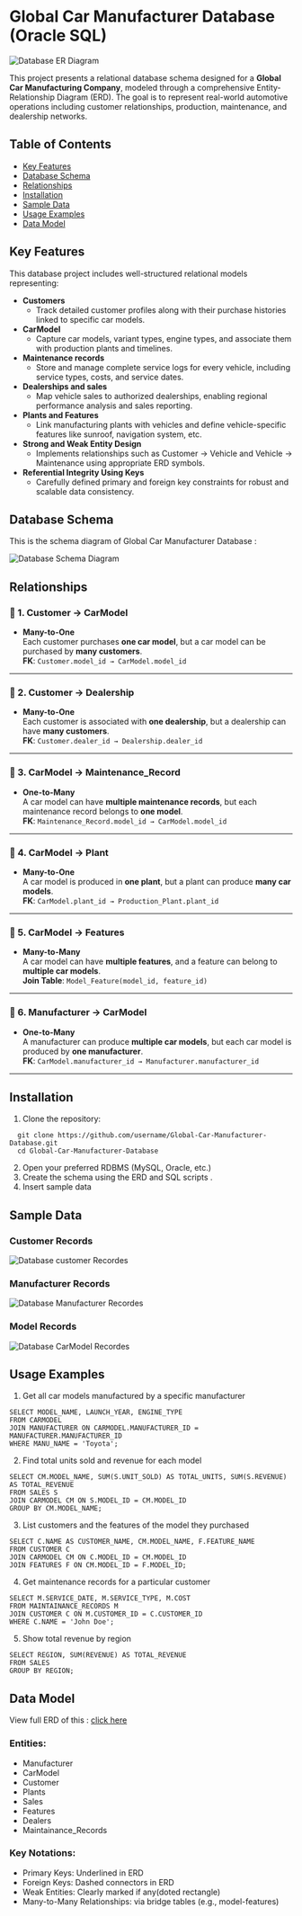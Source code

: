 
#  Global Car Manufacturer Database (Oracle SQL)

![Database ER Diagram](global_car_ERD.png)

This project presents a relational database schema designed for a **Global Car Manufacturing Company**, modeled through a comprehensive Entity-Relationship Diagram (ERD). The goal is to represent real-world automotive operations including customer relationships, production, maintenance, and dealership networks.

##  Table of Contents
- [Key Features](#-key-features)
- [Database Schema](#-database-schema)  
- [Relationships](#-relationships)
- [Installation](#-installation)  
- [Sample Data](#-sample-data)
- [Usage Examples](#-usage-examples)
- [Data Model](#-data-model)


##  Key Features
This database project includes well-structured relational models representing:

- **Customers** 
    - Track detailed customer profiles along with their purchase histories linked to specific car models.
- **CarModel** 
    - Capture car models, variant types, engine types, and associate them with production plants and timelines.
- **Maintenance records** 
    - Store and manage complete service logs for every vehicle, including service types, costs, and service dates.
- **Dealerships and sales**
    - Map vehicle sales to authorized dealerships, enabling regional performance analysis and sales reporting.
- **Plants and Features**
    - Link manufacturing plants with vehicles and define vehicle-specific features like sunroof, navigation system, etc.
- **Strong and Weak Entity Design**
    - Implements relationships such as Customer → Vehicle and Vehicle → Maintenance using appropriate ERD symbols.
- **Referential Integrity Using Keys**
   - Carefully defined primary and foreign key constraints for robust and scalable data consistency.


##  Database Schema

This is the schema diagram of Global Car Manufacturer Database :

![Database Schema Diagram](images/schema.png)

## Relationships

### 🔹 1. **Customer → CarModel**
- **Many-to-One**  
  Each customer purchases **one car model**, but a car model can be purchased by **many customers**.  
  **FK**: `Customer.model_id → CarModel.model_id`
----
### 🔹 2. **Customer → Dealership**
- **Many-to-One**  
  Each customer is associated with **one dealership**, but a dealership can have **many customers**.  
  **FK**: `Customer.dealer_id → Dealership.dealer_id`
----
### 🔹 3. **CarModel → Maintenance_Record**
- **One-to-Many**  
  A car model can have **multiple maintenance records**, but each maintenance record belongs to **one model**.  
  **FK**: `Maintenance_Record.model_id → CarModel.model_id`
----
### 🔹 4. **CarModel → Plant**
- **Many-to-One**  
  A car model is produced in **one plant**, but a plant can produce **many car models**.  
  **FK**: `CarModel.plant_id → Production_Plant.plant_id`
----
### 🔹 5. **CarModel → Features**
- **Many-to-Many**  
  A car model can have **multiple features**, and a feature can belong to **multiple car models**.  
  **Join Table**: `Model_Feature(model_id, feature_id)`
----
### 🔹 6. **Manufacturer → CarModel**
- **One-to-Many**  
  A manufacturer can produce **multiple car models**, but each car model is produced by **one manufacturer**.  
  **FK**: `CarModel.manufacturer_id → Manufacturer.manufacturer_id`
----

##  Installation

1. Clone the repository:
```
  git clone https://github.com/username/Global-Car-Manufacturer-Database.git
  cd Global-Car-Manufacturer-Database
```
2. Open your preferred RDBMS (MySQL, Oracle, etc.)
3. Create the schema using the ERD and SQL scripts .
4. Insert sample data

## Sample Data

### Customer Records
![Database customer Recordes](images/customer.png)


### Manufacturer Records
![Database Manufacturer Recordes](images/manufacturer.png)

### Model Records
![Database CarModel Recordes](images/model.png)


## Usage Examples

1. Get all car models manufactured by a specific manufacturer

```
SELECT MODEL_NAME, LAUNCH_YEAR, ENGINE_TYPE
FROM CARMODEL
JOIN MANUFACTURER ON CARMODEL.MANUFACTURER_ID = MANUFACTURER.MANUFACTURER_ID
WHERE MANU_NAME = 'Toyota';
```
2. Find total units sold and revenue for each model

```
SELECT CM.MODEL_NAME, SUM(S.UNIT_SOLD) AS TOTAL_UNITS, SUM(S.REVENUE) AS TOTAL_REVENUE
FROM SALES S
JOIN CARMODEL CM ON S.MODEL_ID = CM.MODEL_ID
GROUP BY CM.MODEL_NAME;

```
3. List customers and the features of the model they purchased

```
SELECT C.NAME AS CUSTOMER_NAME, CM.MODEL_NAME, F.FEATURE_NAME
FROM CUSTOMER C
JOIN CARMODEL CM ON C.MODEL_ID = CM.MODEL_ID
JOIN FEATURES F ON CM.MODEL_ID = F.MODEL_ID;

```
4. Get maintenance records for a particular customer
```
SELECT M.SERVICE_DATE, M.SERVICE_TYPE, M.COST
FROM MAINTAINANCE_RECORDS M
JOIN CUSTOMER C ON M.CUSTOMER_ID = C.CUSTOMER_ID
WHERE C.NAME = 'John Doe';

```
5. Show total revenue by region

```
SELECT REGION, SUM(REVENUE) AS TOTAL_REVENUE
FROM SALES
GROUP BY REGION;
```

## Data Model

View full ERD of this : [click here ](global_car_ERD.pdf)

### Entities:

- Manufacturer
- CarModel
- Customer
- Plants
- Sales
- Features
- Dealers
- Maintainance_Records

### Key Notations:

- Primary Keys: Underlined in ERD
- Foreign Keys: Dashed connectors in ERD
- Weak Entities: Clearly marked if any(doted rectangle)
- Many-to-Many Relationships: via bridge tables (e.g., model-features)
